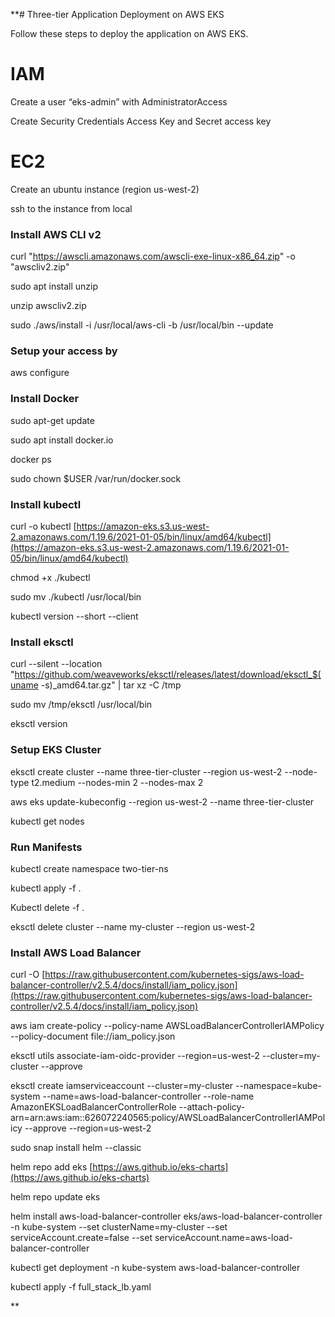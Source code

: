 **# Three-tier Application Deployment on AWS EKS

Follow these steps to deploy the application on AWS EKS.

# IAM

Create a user “eks-admin” with AdministratorAccess

Create Security Credentials Access Key and Secret access key

# EC2

Create an ubuntu instance (region us-west-2)

ssh to the instance from local

### Install AWS CLI v2

curl "https://awscli.amazonaws.com/awscli-exe-linux-x86_64.zip" -o "awscliv2.zip"

sudo apt install unzip

unzip awscliv2.zip

sudo ./aws/install -i /usr/local/aws-cli -b /usr/local/bin --update

### Setup your access by

aws configure

### Install Docker

sudo apt-get update

sudo apt install docker.io

docker ps

sudo chown $USER /var/run/docker.sock

### Install kubectl

curl -o kubectl [https://amazon-eks.s3.us-west-2.amazonaws.com/1.19.6/2021-01-05/bin/linux/amd64/kubectl](https://amazon-eks.s3.us-west-2.amazonaws.com/1.19.6/2021-01-05/bin/linux/amd64/kubectl)

chmod +x ./kubectl

sudo mv ./kubectl /usr/local/bin

kubectl version --short --client

### Install eksctl

curl --silent --location "https://github.com/weaveworks/eksctl/releases/latest/download/eksctl_$(uname -s)_amd64.tar.gz" | tar xz -C /tmp

sudo mv /tmp/eksctl /usr/local/bin

eksctl version

### Setup EKS Cluster

eksctl create cluster --name three-tier-cluster --region us-west-2 --node-type t2.medium --nodes-min 2 --nodes-max 2

aws eks update-kubeconfig --region us-west-2 --name three-tier-cluster

kubectl get nodes

### Run Manifests

kubectl create namespace two-tier-ns

kubectl apply -f .

Kubectl delete -f .

eksctl delete cluster --name my-cluster --region us-west-2

### Install AWS Load Balancer

curl -O [https://raw.githubusercontent.com/kubernetes-sigs/aws-load-balancer-controller/v2.5.4/docs/install/iam_policy.json](https://raw.githubusercontent.com/kubernetes-sigs/aws-load-balancer-controller/v2.5.4/docs/install/iam_policy.json)

aws iam create-policy     --policy-name AWSLoadBalancerControllerIAMPolicy     --policy-document file://iam_policy.json

eksctl utils associate-iam-oidc-provider --region=us-west-2 --cluster=my-cluster --approve

eksctl create iamserviceaccount   --cluster=my-cluster   --namespace=kube-system   --name=aws-load-balancer-controller   --role-name AmazonEKSLoadBalancerControllerRole   --attach-policy-arn=arn:aws:iam::626072240565:policy/AWSLoadBalancerControllerIAMPolicy --approve --region=us-west-2

sudo snap install helm --classic

helm repo add eks [https://aws.github.io/eks-charts](https://aws.github.io/eks-charts)

helm repo update eks

helm install aws-load-balancer-controller eks/aws-load-balancer-controller   -n kube-system   --set clusterName=my-cluster   --set serviceAccount.create=false   --set serviceAccount.name=aws-load-balancer-controller

kubectl get deployment -n kube-system aws-load-balancer-controller

kubectl apply -f full_stack_lb.yaml

**
